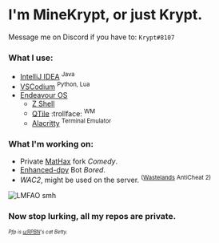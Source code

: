 # I'm MineKrypt, or just Krypt.

Message me on Discord if you have to: `Krypt#8107`

### What I use:
- [IntelliJ IDEA](https://www.jetbrains.com/ "JetBrains") <sup>Java</sup>
- [VSCodium](https://github.com/VSCodium/vscodium) <sup>Python, Lua</sup>
- [Endeavour OS](https://endeavouros.com/)
  - [Z Shell](https://github.com/zsh-users/zsh "ZSH") 
  - [QTile](http://www.qtile.org "qtile.org") :trollface: <sup>WM</sup>
  - [Alacritty](https://alacritty.org "alacritty.org") <sup>Terminal Emulator</sup>

### What I'm working on:
- Private [MatHax](https://github.com/MatHax/client) fork *Comedy*.
- [Enhanced-dpy](https://github.com/iDevision/enhanced-discord.py "enhanced-discord.py") Bot *Bored*.
- *WAC2*, might be used on the server. <sup>([Wastelands](https://discord.gg/w9VHUxqTqz "Discord Invite") AntiCheat 2)</sup>

![LMFAO smh](https://files.catbox.moe/y8g373.gif "tux")


### Now stop lurking, all my repos are private.
  
  
<sub><sup>*Pfp is [u/RPBN](https://www.reddit.com/user/RPBN)'s cat Betty.*</sup></sub> 
